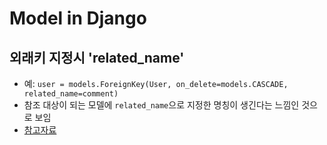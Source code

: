 # Model in Django

## 외래키 지정시 'related_name'

* 예: `user = models.ForeignKey(User, on_delete=models.CASCADE, related_name=comment)`
* 참조 대상이 되는 모델에 `related_name`으로 지정한 명칭이 생긴다는 느낌인 것으로 보임
* [참고자료](https://fabl1106.github.io/django/2019/05/27/Django-26.-장고-related_name-설정방법.html)

